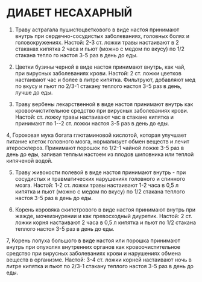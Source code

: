 # ДИАБЕТ НЕСАХАРНЫЙ

1. Траву астрагала пушистоцветкового в виде настоя принимают внутрь при
сердечно-сосудистых заболеваниях, головных болях и головокружениях.
Настой: 2-3 ст. ложки травы настаивают в 2 стаканах кипятка 2 часа и
пьют (можно с медом по вкусу) по 1/2 стакана тепло го настоя 3-5 раз в
день до еды.  
  
2. Цветки бузины черной в виде настоя принимают внутрь, как чай, при
вирусных заболеваниях крови. Настой: 2 ст. ложки цветков настаивают час
и более в литре кипятка. Фильтруют, добавляют мед по вкусу и пьют по
2/3-1 стакану теплого настоя 3-5 раз в день, лучше до еды.  
  
3. Траву вербены лекарственной в виде настоя принимают внутрь как
кровоочистительное средство при вирусных заболеваниях крови. Настой: ст.
ложку травы настаивают час в стакане кипятка и принимают по 1--2 ст.
ложки настоя 3-5 раз в день до еды.  
  
4, Гороховая мука богата глютаминовой кислотой, которая улучшает питание
клеток головного мозга, нормализует обмен веществ и лечит атеросклероз.
Принимают порошок по 1/2-1 чайной ложке 3-5 раз в день до еды, запивая
теплым настоем из плодов шиповника или теплой кипяченой водой.  
  
5. Траву живокости полевой в виде настоя принимают внутрь - при
сосудистых и травматических нарушениях головного и спинного мозга.
Настой: 1-2 ст. ложки травы настаивают 1-2 часа в 0,5 л кипятка и пьют
(можно с медом по вкусу) по 1/2 стакана теплого настоя 3-5 раз в день до
еды.  
  
6. Корень коровяка скипетрового в виде настоя принимают внутрь при
жажде, мочеизнурении и как превосходный диуретик. Настой: 2 ст. ложки
корня настаивают 2 часа в 0,5 л кипятка и пьют по 1/2 стакана теплого
настоя 3-5 раз в день до еды.  
  
7, Корень лопуха большого в виде настоя или порошка принимают внутрь при
опухолях внутренних органов как кровоочистительное средство при вирусных
заболеваниях крови и нарушениях обмена веществ в организме. Настой: 3-4
ст. ложки корней настаивают ночь в литре кипятка и пьют по 2/3-1 стакану
теплого настоя 3-5 раз в день до еды.
